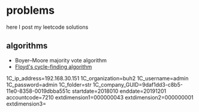 # problems
here I post my leetcode solutions


## algorithms
* Boyer–Moore majority vote algorithm 
* [Floyd's cycle-finding algorithm](https://en.wikipedia.org/wiki/Cycle_detection#Floyd's_Tortoise_and_Hare)


1C_ip_address=192.168.30.151
1C_organization=buh2
1C_username=admin
1C_password=admin
1C_folder=str
1C_company_GUID=9daf1dd3-c8b5-11e0-8358-0019dbba551c
startdate=2018010
enddate=20191201
accountcode=7210
extdimension1=000000043
extdimension2=000000001
extdimension3=

